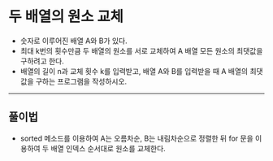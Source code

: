 # 두 배열의 원소 교체
- 숫자로 이루어진 배열 A와 B가 있다.
- 최대 k번의 횟수만큼 두 배열의 원소를 서로 교체하여 A 배열 모든 원소의 최댓값을 구하려고 한다.
- 배열의 길이 n과 교체 횟수 k를 입력받고, 배열 A와 B를 입력받을 때 A 배열의 최댓값을 구하는 프로그램을 작성하시오.

***
## 풀이법
- sorted 메소드를 이용하여 A는 오름차순, B는 내림차순으로 정렬한 뒤 for 문을 이용하여 두 배열 인덱스 순서대로 원소를 교체한다.
